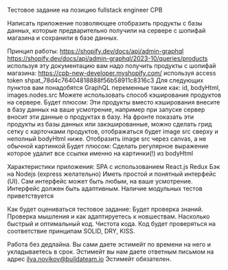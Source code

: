 Тестовое задание на позицию fullstack engineer CPB

Написать приложение позволяющее отобразить продукты с базы данных, которые предварительно получили на сервере с шопифай магазина и сохранили в базе данных.

Принцип работы:
https://shopify.dev/docs/api/admin-graphql
https://shopify.dev/docs/api/admin-graphql/2023-10/queries/products
используя эту документацию вам надо получить продукты с шопифай магазина: https://cpb-new-developer.myshopify.com/
используя access token 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
Для следующих пунктов вам понадобятся GraphQL переменные такие как: id, bodyHtml, images.nodes.src
Можете использовать способ кэширования продуктов на сервере.
Будет плюсом: Эти продукты вместо кэширования внесите в базу данных на ваше усмотрение, например при запуске сервер вносит эти данные о продуктах в базу.
На фронте показать эти продукты из базы данных или закэшированные, можно сделать грид сетку с карточками продуктов, отображаться будет image src сверху и неполный bodyHtml ниже. Отобразить image src через canvas, а не обычной картинкой
Будет плюсом:
Сделать регулярное выражение которое удалит все ссылки именно на картинки(!) из bodyHtml

Характеристики приложения:
SPA с использованием React.js Redux
Бэк на Nodejs (express желательно)
Иметь простой и понятный интерфейс (UI). Сам интерфейс может быть любым, на ваше усмотрение.
Интерфейс должен быть адаптивным.
Наличие модульных тестов приветствуется

Как будет оцениваться тестовое задание:
Будет проверка знаний.
Проверка мышления и как адаптируетесь к новшествам.
Насколько быстрый и оптимальный код.
Чистота кода. Код будет проверяться на соответствие принципам SOLID, DRY, KISS.

Работа без дедлайна. Вы сами даете эстимейт по времени на него и укладываетесь в срок. Эстимейт вы нам даете ответным письмом на адрес ilya.novikov@buildateam.io
Эстимейт обязателен.
